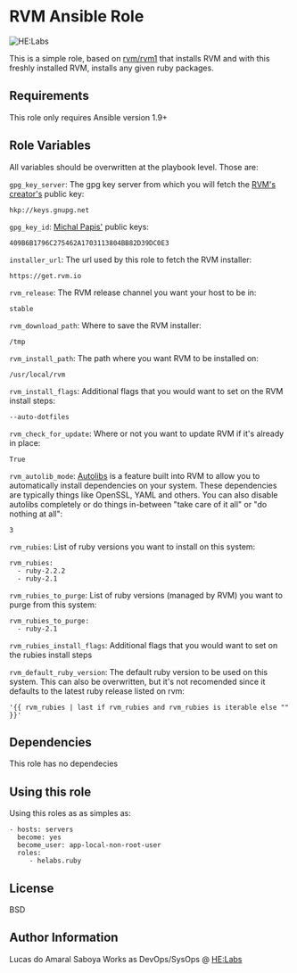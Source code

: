 RVM Ansible Role
=========

![HE:Labs](https://raw.githubusercontent.com/Helabs/helabs.github.com/master/images/logo.png "HE:Labs")

This is a simple role, based on [rvm/rvm1](https://github.com/rvm/rvm1-ansible)
that installs RVM and with this freshly installed RVM, installs any given ruby
packages.

Requirements
------------

This role only requires Ansible version 1.9+

Role Variables
--------------

All variables should be overwritten at the playbook level. Those are:

`gpg_key_server`: The gpg key server from which you will fetch the [RVM's creator's](https://keybase.io/mpapis)
public key:

    hkp://keys.gnupg.net

`gpg_key_id`: [Michal Papis'](https://keybase.io/mpapis) public keys:

    409B6B1796C275462A1703113804BB82D39DC0E3

`installer_url`: The url used by this role to fetch the RVM installer:

    https://get.rvm.io

`rvm_release`: The RVM release channel you want your host to be in:

    stable

`rvm_download_path`: Where to save the RVM installer:

    /tmp

`rvm_install_path`: The path where you want RVM to be installed on:

    /usr/local/rvm

`rvm_install_flags`: Additional flags that you would want to set on the RVM
install steps:

    --auto-dotfiles

`rvm_check_for_update`: Where or not you want to update RVM if it's already in
place:

    True

`rvm_autolib_mode`: [Autolibs](https://rvm.io/rvm/autolibs) is a feature built
into RVM to allow you to automatically install dependencies on your system.
These dependencies are typically things like OpenSSL, YAML and others.
You can also disable autolibs completely or do things in-between
"take care of it all" or "do nothing at all":

    3

`rvm_rubies`: List of ruby versions you want to install on this system:

    rvm_rubies:
      - ruby-2.2.2
      - ruby-2.1

`rvm_rubies_to_purge`: List of ruby versions (managed by RVM) you want to purge
from this system:

    rvm_rubies_to_purge:
      - ruby-2.1

`rvm_rubies_install_flags`: Additional flags that you would want to set on the
rubies install steps

`rvm_default_ruby_version`: The default ruby version to be used on this system.
This can also be overwritten, but it's not recomended since it defaults to
the latest ruby release listed on rvm:

    '{{ rvm_rubies | last if rvm_rubies and rvm_rubies is iterable else "" }}'

Dependencies
------------

This role has no dependecies

Using this role
----------------

Using this roles as as simples as:

    - hosts: servers
      become: yes
      become_user: app-local-non-root-user
      roles:
         - helabs.ruby

License
-------

BSD

Author Information
------------------

Lucas do Amaral Saboya Works as DevOps/SysOps @ [HE:Labs](https://www.helabs.com)
